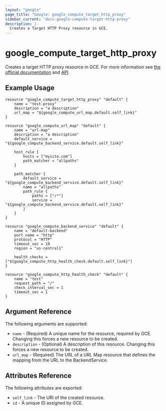 ```yaml
---
layout: "google"
page_title: "Google: google_compute_target_http_proxy"
sidebar_current: "docs-google-compute-target-http-proxy"
description: |-
  Creates a Target HTTP Proxy resource in GCE.
---
```


# google\_compute\_target\_http\_proxy

Creates a target HTTP proxy resource in GCE. For more information see
[the official
documentation](https://cloud.google.com/compute/docs/load-balancing/http/target-proxies) and
[API](https://cloud.google.com/compute/docs/reference/latest/targetHttpProxies).


## Example Usage

```
resource "google_compute_target_http_proxy" "default" {
    name = "test-proxy"
    description = "a description"
    url_map = "${google_compute_url_map.default.self_link}"
}

resource "google_compute_url_map" "default" {
    name = "url-map"
    description = "a description"
    default_service = "${google_compute_backend_service.default.self_link}"

    host_rule {
        hosts = ["mysite.com"]
        path_matcher = "allpaths"
    }

    path_matcher {
        default_service = "${google_compute_backend_service.default.self_link}"
        name = "allpaths"
        path_rule {
            paths = ["/*"]
            service = "${google_compute_backend_service.default.self_link}"
        }
    }
}

resource "google_compute_backend_service" "default" {
    name = "default-backend"
    port_name = "http"
    protocol = "HTTP"
    timeout_sec = 10
    region = "us-central1"

    health_checks = ["${google_compute_http_health_check.default.self_link}"]
}

resource "google_compute_http_health_check" "default" {
    name = "test"
    request_path = "/"
    check_interval_sec = 1
    timeout_sec = 1
}
```

## Argument Reference

The following arguments are supported:

* `name` - (Required) A unique name for the resource, required by GCE.
    Changing this forces a new resource to be created.
* `description` - (Optional) A description of this resource.
    Changing this forces a new resource to be created.
* `url_map` - (Required) The URL of a URL Map resource that defines the
    mapping from the URL to the BackendService.

## Attributes Reference

The following attributes are exported:

* `self_link` - The URI of the created resource.
* `id` - A unique ID assigned by GCE.
